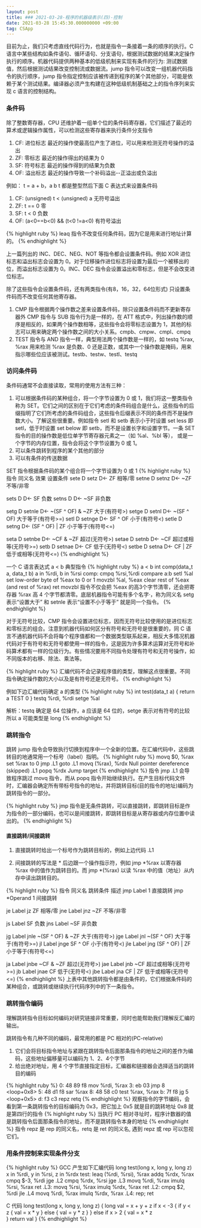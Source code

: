 ```yaml
---
layout: post
title: ### 2021-03-28-程序的机器级表示(四)-控制
date: 2021-03-28 15:45:30.000000000 +09:00
tag: CSApp
---
```


目前为止，我们只考虑直线代码行为，也就是指令一条接着一条的顺序的执行。C 语言中某些结构如条件语句、循环语句、分支语句，根据测试数据的结果决定操作执行的顺序。机器代码提供两种基本的低级机制来实现有条件的行为: 测试数据值，然后根据测试结果改变控制流或数据流。jump 指令可以改变一组机器代码指令的执行顺序，jump 指令指定控制应该被传递到程序的某个其他部分，可能是依赖于某个测试结果。编译器必须产生构建在这种低级机制基础之上的指令序列来实现 c 语言的控制结构。


### 条件码
除了整数寄存器，CPU 还维护着一组单个位的条件码寄存器，它们描述了最近的算术或逻辑操作属性，可以检测这些寄存器来执行条件分支指令
1. CF: 进位标志 最近的操作使最高位产生了进位，可以用来检测无符号操作的溢出
2. ZF: 零标志 最近的操作得出的结果为 0
3. SF: 符号标志 最近的操作得到的结果为负数
4. OF: 溢出标志 最近的操作导致一个补码溢出--正溢出或负溢出

例如： t = a + b，a b t 都是整型然后下面 C 表达式来设置条件码
 1. CF: (unsigned) t < (unsigned) a         无符号溢出
 2. ZF: t == 0                              零
 3. SF: t < 0                               负数
 4. OF: (a<0==b<0) && (t<0 !=a<0)           有符号溢出

{% highlight ruby %}
leaq 指令不改变任何条件码，因为它是用来进行地址计算的。
{% endhighlight %}

上一篇列出的 INC、DEC、NEG、NOT 等指令都会设置条件码。例如 XOR 进位标志和溢出标志会设置为 0。对于位移操作进位标志将设置为最后一个被移出的位，而溢出标志设置为 0。INC、DEC 指令会设置溢出和零标志，但是不会改变进位标志。

除了这些指令会设置条件码，还有两类指令(有8，16，32，64位形式) 只设置条件码而不改变任何其他寄存器。
1. CMP 指令根据两个操作数之差来设置条件码，除只设置条件码而不更新寄存器外 CMP 指令与 SUB 指令行为是一样的，在 ATT 格式中，列出操作数的顺序是相反的，如果两个操作数相等，这些指令会将零标志设置为 1，其他的标志可以用来确定两个操作数之间的大小关系。cmpb、cmpw、cmpl、cmpq
2. TEST 指令与 AND 指令一样，典型用法两个操作数是一样的，如 testq %rax, %rax 用来检测 %rax 是负数、0 还是正数，或其中一个操作数是掩码，用来指示哪些位应该被测试。testb、testw、testl、testq

### 访问条件码
条件码通常不会直接读取，常用的使用方法有三种：
1. 可以根据条件码的某种组合，将一个字节设置为 0 或 1，我们将这一整类指令称为 SET。它们之间的区别在于它们考虑的条件码组合是什么，这些指令的后缀指明了它们所考虑的条件码组合，这些指令后缀表示不同的条件而不是操作数大小。了解这些很重要。例如指令 setl 和 setb 表示小于时设置 set less 即 setl，低于时设置 set below 即 setb，而不是设置长字和设置字节。一条 SET 指令的目的操作数是低位单字节寄存器元素之一（如 %al、%bl 等）， 或是一个字节的内存位置，指令会将这个字节设置为 0 或 1。
2. 可以条件跳转到程序的某个其他的部分
3. 可以有条件的传送数据

SET 指令根据条件码的某个组合将一个字节设置为 0 或 1
{% highlight ruby %}
指令             同义名         效果                        设置条件
sete   D        setz          D<- ZF                      相等/零 
setne  D        setnz         D<- ~ZF                     不等/非零

sets   D                      D<- SF                      负数
setns  D                      D<- ~SF                     非负数

setg   D        setnle        D<- ~(SF ^ OF) & ~ZF        大于(有符号>)
setge  D        setnl         D<- ~(SF ^ OF)              大于等于(有符号>=)
setl   D        setnge        D<- SF ^ OF                 小于(有符号<)
setle  D        setng         D<- (SF ^ OF) | ZF          小于等于(有符号<=)

seta   D        setnbe        D<- ~CF & ~ZF               超过(无符号>)
setae  D        setnb         D<- ~CF                     超过或相等(无符号>=)
setb   D        setnae        D<- CF                      低于(无符号<)
setbe  D        setna         D<- CF | ZF                 低于或相等(无符号<=)
{% endhighlight %}

一个 C 语言表达式 a < b 典型指令
{% highlight ruby %}
a < b
int comp(data_t a, data_t b)
a in %rdi, b in %rsi
comp:
cmpq     %rsi,%rdi            compare a:b
setl     %al                  set low-order byte of %eax to 0 or 1
movzbl   %al, %eax            clear rest of %eax (and rest of %rax)
ret
movzbl 指令不仅会把 %eax 的高3个字节清零，还会把寄存器 %rax 高 4 个字节都清零。底层机器指令可能有多个名字·，称为同义名 setg 表示“设置大于” 和 setnle 表示“设置不小于等于” 就是同一个指令。
{% endhighlight %}

对于无符号比较，CMP 指令会设置进位标志，因而无符号比较使用的是进位标志和零标志的组合。注意到机器代码如何区分有符号和无符号是很重要的，同 C 语言不通机器代码不会将每个程序值都和一个数据类型联系起来，相反大多情况机器代码对于有符号和无符号都使用一样的指令，这是因为许多算术运算对无符号和补码算术都有一样的位级行为。有些情况要用不同指令处理有符号和无符号操作，如不同版本的右移、除法、乘法等。

{% highlight ruby %}
汇编代码不会记录程序值的类型，理解这点很重要。不同指令确定操作数的大小以及是有符号还是无符号。
{% endhighlight %}

例如下边汇编代码确定 a 的类型
{% highlight ruby %}
int test(data_t a) {
return a TEST 0
}
testq  %rdi, %rdi
setge  %al

解析：testq 确定是 64 位操作，a 应该是 64 位的，setge 表示对有符号的比较所以 a 可能类型是 long
{% endhighlight %}

### 跳转指令
跳转 jump 指令会导致执行切换到程序中一个全新的位置。在汇编代码中，这些跳转目的地通常用一个标号（label）指明。
{% highlight ruby %}
movq  $0, %rax              set %rax to 0
jmp   .L1                   goto .L1
movq (%rax), %rdx           Null pointer dereference (skipped)
.L1
popq %rdx                   Jump target
{% endhighlight %}
指令 jmp .L1 会导致程序跳过 movq 指令，而从 popq 指令开始继续执行。在产生目标代码文件时，汇编器会确定所有带标号指令的地址，并将跳转目标(目的指令的地址)编码为跳转指令的一部分。

{% highlight ruby %}
jmp 指令是无条件跳转，可以直接跳转，即跳转目标是作为指令的一部分编码，也可以是间接跳转，即跳转目标是从寄存器或内存位置中读出的。
{% endhighlight %}

#### 直接跳转/间接跳转
1. 直接跳转时给出一个标号作为跳转目标的，例如上边代码 .L1 

2. 间接跳转的写法是 * 后边跟一个操作指示符，例如 jmp *%rax 以寄存器 %rax 中的值作为跳转目的。而  jmp *(%rax) 以读 %rax 中的值（地址）从内存中读出跳转目的。

{% highlight ruby %}
指令              同义名    跳转条件           描述
jmp  Label                 1                直接跳转
jmp  *Operand              1                间接跳转

je   Label        jz       ZF               相等/零 
jne  Label        jnz     ~ZF               不等/非零


js   Label                 SF               负数
jns  Label                ~SF               非负数

jg   Label        jnle   ~(SF ^ OF) & ~ZF   大于(有符号>)
jge  Label        jnl    ~(SF ^ OF)         大于等于(有符号>=)
jl   Label        jnge     SF ^ OF          小于(有符号<)
jle  Label        jng     (SF ^ OF) | ZF    小于等于(有符号<=)

ja   Label        jnbe    ~CF & ~ZF         超过(无符号>)
jae  Label        jnb     ~CF               超过或相等(无符号>=)
jb   Label        jnae     CF               低于(无符号<)
jbe  Label        jna      CF | ZF          低于或相等(无符号<=)
{% endhighlight %}
上表中其他跳转指令都是由条件的，它们根据条件码的某种组合，或跳转或继续执行代码序列中的下一条指令。

### 跳转指令编码
理解跳转指令目标如何编码对研究链接非常重要，同时也能帮助我们理解反汇编的输出。

跳转指令有几种不同的编码，最常用的都是 PC 相对的(PC-relative)
1. 它们会将目标指令地址与紧跟在跳转指令后面那条指令的地址之间的差作为编码，这些地址偏移量可以编码为 1、2、4个字节
2. 给出绝对地址，用 4 个字节直接指定目标，汇编器和链接器会选择适当的跳转目的编码

{% highlight ruby %}
0:  48 89 f8    mov %rdi, %rax
3:  eb 03        jmp 8 <loop+0x8>
5:  48 d1 f8    sar %rax
8:  48 58 c0   test %rax, %rax
b:  7f f8          jg    5 <loop+0x5>
d:  f3 c3         repz retq
{% endhighlight %}
观察指令的字节编码，会看到第一条跳转指令的目标编码为 0x3，把它加上 0x5 就是目的跳转地址 0x8 就是第四行的指令
{% highlight ruby %}
当执行 PC 相对寻址时，程序计数器的值是跳转指令后面那条指令的地址，而不是跳转指令本身的地址
{% endhighlight %}
指令 repz 是 rep 的同义名，retq 是 ret 的同义名, 遇到 repz 或 rep 可以忽视它们。

### 用条件控制来实现条件分支
{% highlight ruby %}
GCC 产生如下汇编代码
long test(long x, long y, long z)
x in %rdi, y in %rsi, z in %rdx
test:
   leaq (%rdi, %rsi), %rax
   addq %rdx, %rax
   cmpq $-3, %rdi
   jge  .L2
   cmpq %rdx, %rsi
   jge  .L3
   movq %rdi, %rax
   imulq %rsi, %rax
   ret
.L3:
   movq %rsi, %rax
   imulq %rdx, %rax
   ret
.L2:
   cmpq $2, %rdi
   jle  .L4
   movq %rdi, %rax
   imulq %rdx, %rax
.L4:
   rep; ret
  
C 代码
long test(long x, long y, long z) {
    long val = x + y + z
    if x < -3 {
      if y < z {
         val = x * y
      } else {
         val = y * z
      }
  } else if x > 2 {
      val = x * z  
  }
  return val
}
{% endhighlight %}
